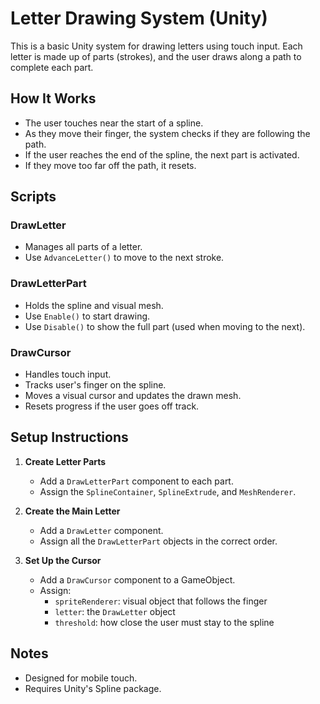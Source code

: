 # Letter Drawing System (Unity)

This is a basic Unity system for drawing letters using touch input. Each letter is made up of parts (strokes), and the user draws along a path to complete each part.

## How It Works

- The user touches near the start of a spline.
- As they move their finger, the system checks if they are following the path.
- If the user reaches the end of the spline, the next part is activated.
- If they move too far off the path, it resets.

## Scripts

### DrawLetter
- Manages all parts of a letter.
- Use `AdvanceLetter()` to move to the next stroke.

### DrawLetterPart
- Holds the spline and visual mesh.
- Use `Enable()` to start drawing.
- Use `Disable()` to show the full part (used when moving to the next).

### DrawCursor
- Handles touch input.
- Tracks user's finger on the spline.
- Moves a visual cursor and updates the drawn mesh.
- Resets progress if the user goes off track.

## Setup Instructions

1. **Create Letter Parts**
   - Add a `DrawLetterPart` component to each part.
   - Assign the `SplineContainer`, `SplineExtrude`, and `MeshRenderer`.

2. **Create the Main Letter**
   - Add a `DrawLetter` component.
   - Assign all the `DrawLetterPart` objects in the correct order.

3. **Set Up the Cursor**
   - Add a `DrawCursor` component to a GameObject.
   - Assign:
     - `spriteRenderer`: visual object that follows the finger
     - `letter`: the `DrawLetter` object
     - `threshold`: how close the user must stay to the spline

## Notes

- Designed for mobile touch.
- Requires Unity's Spline package.

